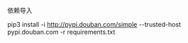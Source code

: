 依赖导入

pip3 install -i http://pypi.douban.com/simple --trusted-host pypi.douban.com -r requirements.txt